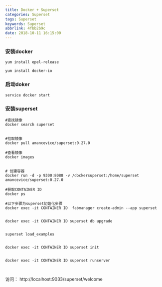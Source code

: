 ```yaml
---
title: Docker + Superset
categories: Superset
tags: Superset
keywords: Superset
abbrlink: 4fbb2b9c
date: 2018-10-11 16:15:00
---
```


### 安装docker

```
yum install epel-release

yum install docker-io

```

### 启动doker

```
service docker start

```

### 安装superset


```
#查找镜像
docker search superset  

 
#拉取镜像
docker pull amancevice/superset:0.27.0 

#查看镜像
docker images   


# 创建容器
docker run -d -p 9300:8088 -v /dockersuperset:/home/superset amancevice/superset:0.27.0

#获取CONTAINER ID
docker ps     

#以下步骤为superset初始化步骤
docker exec -it CONTAINER ID  fabmanager create-admin --app superset


docker exec -it CONTAINER ID superset db upgrade


superset load_examples


docker exec -it CONTAINER ID superset init


docker exec -it CONTAINER ID superset runserver



```

访问：
http://localhost:9033/superset/welcome